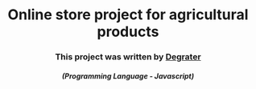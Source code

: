 <h1 align="center">Online store project for agricultural products</h1>
<h3 align="center">This project was written by <a target="_blank" href="https://github.com/Degrater">Degrater</a></h3>
<h5 align="center">(Programming Language - Javascript)</h5>
<img >
